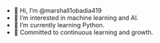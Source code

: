 - 👋 Hi, I’m @marshall1obadia419
- 👀 I’m interested in machine learning and AI.
- 🌱 I’m currently learning Python.
- 💞️ Committed to continuous learning and growth.
